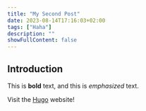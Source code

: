```yaml
---
title: "My Second Post"
date: 2023-08-14T17:16:03+02:00
tags: ["Haha"]
description: ""
showFullContent: false
---
```


## Introduction

This is **bold** text, and this is *emphasized* text.

Visit the [Hugo](https://gohugo.io) website!

